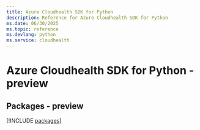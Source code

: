 ```yaml
---
title: Azure Cloudhealth SDK for Python
description: Reference for Azure Cloudhealth SDK for Python
ms.date: 06/30/2025
ms.topic: reference
ms.devlang: python
ms.service: cloudhealth
---
```

# Azure Cloudhealth SDK for Python - preview
## Packages - preview
[!INCLUDE [packages](cloudhealth-index.md)]